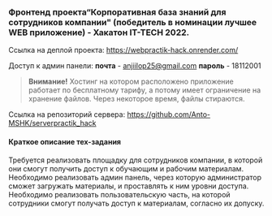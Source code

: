 ### Фронтенд проекта“Корпоративная база знаний для сотрудников компании" (победитель в номинации лучшее WEB приложение) - Хакатон IT-TECH 2022.

Ссылка на деплой проекта:
https://webpractik-hack.onrender.com/

Доступ к админ панели: 
**почта** - anjiilop25@gmail.com
**пароль** - 18112001

> **Внимание!** Хостинг на котором расположено приложение работает по бесплатному тарифу, а потому имеет ограничение на хранение файлов. Через некоторое время, файлы стираются.

Ссылка на репозиторий сервера: 
https://github.com/Anto-MSHK/serverpractik_hack

#### Краткое описание тех-задания
Требуется реализовать площадку для сотрудников компании, в которой они смогут получить доступ к обучающим и рабочим материалам.
Необходимо реализовать админ панель, через которую администратор сможет загружать материалы, и проставлять к ним уровни доступа.
Необходимо реализовать пользовательскую часть, на которой сотрудники смогут получать доступ к материалам, согласно их допуску.

